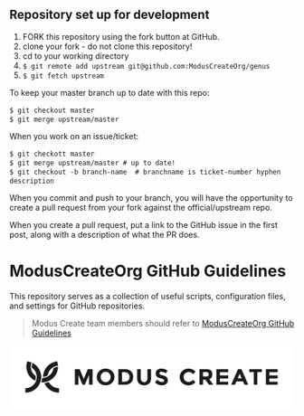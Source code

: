 ## Repository set up for development

1) FORK this repository using the fork button at GitHub.
2) clone your fork - do not clone this repository!
3) cd to your working directory
4) ```$ git remote add upstream git@github.com:ModusCreateOrg/genus```
5) ```$ git fetch upstream```

To keep your master branch up to date with this repo:
```
$ git checkout master
$ git merge upstream/master
```

When you work on an issue/ticket:
```
$ git checkott master
$ git merge upstream/master # up to date!
$ git checkout -b branch-name  # branchname is ticket-number hyphen description
```

When you commit and push to your branch, you will have the opportunity to create a pull 
request from your fork against the official/upstream repo.  

When you create a pull request, put a link to the GitHub issue in the first post, along 
with a description of what the PR does.

# ModusCreateOrg GitHub Guidelines
This repository serves as a collection of useful scripts, configuration files, and settings for GitHub repositories.

> Modus Create team members should refer to [ModusCreateOrg GitHub Guidelines](https://docs.google.com/document/d/1eBFta4gP3-eZ4Gcpx0ww9SHAH6GrOoPSLmTFZ7R8foo/edit#heading=h.sjyqpqnsjmjl)

[![Modus Create](./images/modus.logo.svg)](https://moduscreate.com)

